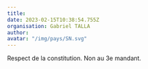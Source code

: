 ```yaml
---
title: 
date: 2023-02-15T10:38:54.755Z
organisation: Gabriel TALLA
author: 
avatar: "/img/pays/SN.svg"
---
```


Respect de la constitution.
Non au 3e mandant.